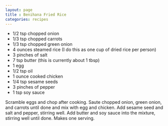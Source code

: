 ```yaml
---
layout: page
title : Benihana Fried Rice
categories: recipes
---
```


* 1/2 tsp chopped onion
* 1/3 tsp chopped carrots
* 1/3 tsp chopped green onion
* 4 ounces steamed rice (I do this as one cup of dried rice per person)
* 3 pinches of salt
* 7 tsp butter (this is currently about 1 tbsp)
* 1 egg
* 1/2 tsp oil
* 1 ounce cooked chicken
* 1/4 tsp sesame seeds
* 3 pinches of pepper
* 1 tsp soy sauce

Scramble eggs and chop after cooking.  Saute chopped onion, green onion, and carrots until done and mix with egg and chicken.  Add sesame seed and salt and pepper, stirring well.  Add butter and soy sauce into the mixture, stirring well until done. Makes one serving.


